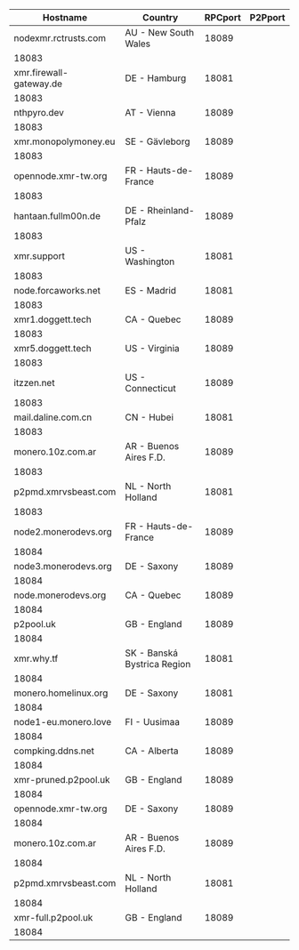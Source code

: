 Hostname | Country | RPCport | P2Pport
--- | --- | --- | ---
nodexmr.rctrusts.com | AU - New South Wales | 18089
 | 18083
xmr.firewall-gateway.de | DE - Hamburg | 18081
 | 18083
nthpyro.dev | AT - Vienna | 18089
 | 18083
xmr.monopolymoney.eu | SE - Gävleborg | 18089
 | 18083
opennode.xmr-tw.org | FR - Hauts-de-France | 18089
 | 18083
hantaan.fullm00n.de | DE - Rheinland-Pfalz | 18089
 | 18083
xmr.support | US - Washington | 18081
 | 18083
node.forcaworks.net | ES - Madrid | 18081
 | 18083
xmr1.doggett.tech | CA - Quebec | 18089
 | 18083
xmr5.doggett.tech | US - Virginia | 18089
 | 18083
itzzen.net | US - Connecticut | 18089
 | 18083
mail.daline.com.cn | CN - Hubei | 18081
 | 18083
monero.10z.com.ar | AR - Buenos Aires F.D. | 18089
 | 18083
p2pmd.xmrvsbeast.com | NL - North Holland | 18081
 | 18083
node2.monerodevs.org | FR - Hauts-de-France | 18089
 | 18084
node3.monerodevs.org | DE - Saxony | 18089
 | 18084
node.monerodevs.org | CA - Quebec | 18089
 | 18084
p2pool.uk | GB - England | 18089
 | 18084
xmr.why.tf | SK - Banská Bystrica Region | 18081
 | 18084
monero.homelinux.org | DE - Saxony | 18081
 | 18084
node1-eu.monero.love | FI - Uusimaa | 18089
 | 18084
compking.ddns.net | CA - Alberta | 18089
 | 18084
xmr-pruned.p2pool.uk | GB - England | 18089
 | 18084
opennode.xmr-tw.org | DE - Saxony | 18089
 | 18084
monero.10z.com.ar | AR - Buenos Aires F.D. | 18089
 | 18084
p2pmd.xmrvsbeast.com | NL - North Holland | 18081
 | 18084
xmr-full.p2pool.uk | GB - England | 18089
 | 18084
